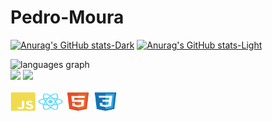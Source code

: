 # Pedro-Moura
[![Anurag's GitHub stats-Dark](https://github-readme-stats.vercel.app/api?username=Pedrophom&show_icons=true&rank_icon=github&theme=dark#gh-dark-mode-only)](https://github.com/Pedrophom/github-readme-stats#gh-dark-mode-only)
[![Anurag's GitHub stats-Light](https://github-readme-stats.vercel.app/api?username=Pedrophom&show_icons=true&rank_icon=github&theme=default#gh-light-mode-only)](https://github.com/Pedrophom/github-readme-stats#gh-light-mode-only)

  <img src="https://github-readme-stats.vercel.app/api/top-langs?username=Pedrophom&locale=en&hide_title=false&layout=compact&card_width=320&langs_count=5&theme=dark&hide_border=false" height="150" alt="languages graph"  />

 <div> 
  <a href="https://www.instagram.com/pedromoura148/" target="_blank"><img src="https://img.shields.io/badge/-Instagram-%23E4405F?style=for-the-badge&logo=instagram&logoColor=white" target="_blank"></a>
    <a href="www.linkedin.com/in/pedromouradev" target="_blank"><img src="https://img.shields.io/badge/-LinkedIn-%230077B5?style=for-the-badge&logo=linkedin&logoColor=white" target="_blank"></a> 
</div>


<div style="display: inline_block"><br>
  <img align="center" alt="Rafa-Js" height="30" width="40" src="https://raw.githubusercontent.com/devicons/devicon/master/icons/javascript/javascript-plain.svg">
  <img align="center" alt="Rafa-React" height="30" width="40" src="https://raw.githubusercontent.com/devicons/devicon/master/icons/react/react-original.svg">
  <img align="center" alt="Rafa-HTML" height="30" width="40" src="https://raw.githubusercontent.com/devicons/devicon/master/icons/html5/html5-original.svg">
  <img align="center" alt="Rafa-CSS" height="30" width="40" src="https://raw.githubusercontent.com/devicons/devicon/master/icons/css3/css3-original.svg">
</div>

